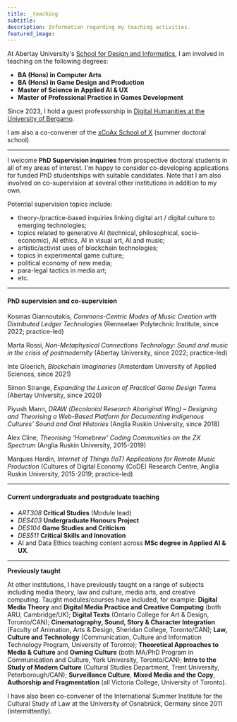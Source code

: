 ```yaml
---
title: _teaching
subtitle:
description: Information regarding my teaching activities.
featured_image:
---
```


At Abertay University's [School for Design and Informatics](https://www.abertay.ac.uk/schools/school-of-design-and-informatics/), I am involved in teaching on the following degrees:
- **BA (Hons) in Computer Arts**
- **BA (Hons) in Game Design and Production**
- **Master of Science in Applied AI & UX**
- **Master of Professional Practice in Games Development**

Since 2023, I hold a guest professorship in [Digital Humanities at the University of Bergamo](https://ls-tsce.unibg.it/en).

I am also a co-convener of the [xCoAx School of X](https://classof23.xcoax.org/) (summer doctoral school).

---

I welcome **PhD Supervision inquiries** from prospective doctoral students in all of my areas of interest. I'm happy to consider co-developing applications for funded PhD studentships with suitable candidates. Note that I am also involved on co-supervision at several other institutions in addition to my own.

Potential supervision topics include:

- theory-/practice-based inquiries linking digital art / digital culture to emerging technologies;
- topics related to generative AI (technical, philosophical, socio-economic), AI ethics, AI in visual art, AI and music;
- artistic/activist uses of blockchain technologies;
- topics in experimental game culture;
- political economy of new media;
- para-legal tactics in media art;
- etc.

---

#### PhD supervision and co-supervision

Kosmas Giannoutakis, _Commons-Centric Modes of Music Creation with Distributed Ledger Technologies_ (Rennselaer Polytechnic Institute, since 2022; practice-led)

Marta Rossi, _Non-Metaphysical Connections Technology: Sound and music in the crisis of postmodernity_ (Abertay University, since 2022; practice-led)

Inte Gloerich, _Blockchain Imaginaries_ (Amsterdam University of Applied Sciences, since 2021)

Simon Strange, _Expanding the Lexicon of Practical Game Design Terms_ (Abertay University, since 2020)

Piyush Mann, _DRAW (Decolonial Research Aboriginal Wing) – Designing and Theorising a Web-Based Platform for Documenting Indigenous Cultures’ Sound and Oral Histories_ (Anglia Ruskin University, since 2018)

Alex Cline, _Theorising ‘Homebrew’ Coding Communities on the ZX Spectrum_ (Anglia Ruskin University, 2015-2019)

Marques Hardin, _Internet of Things (IoT) Applications for Remote Music Production_ (Cultures of Digital Economy (CoDE) Research Centre, Anglia Ruskin University, 2015-2019; practice-led)

---

#### Current undergraduate and postgraduate teaching

- _ART308_ **Critical Studies** (Module lead)
- _DES403_ **Undergraduate Honours Project**
- _DES104_ **Game Studies and Criticism**
- _DES511_ **Critical Skills and Innovation**
- AI and Data Ethics teaching content across **MSc degree in Applied AI & UX**.

---

**Previously taught**

At other institutions, I have previously taught on a range of subjects including media theory, law and culture, media arts, and creative computing. Taught modules/courses have included, for example: **Digital Media Theory** and **Digital Media Practice and Creative Computing** (both ARU, Cambridge/UK); **Digital Texts** (Ontario College for Art & Design, Toronto/CAN); **Cinematography, Sound, Story & Character Integration** (Faculty of Animation, Arts & Design, Sheridan College, Toronto/CAN); **Law, Culture and Technology** (Communication, Culture and Information Technology Program, University of Toronto); **Theoretical Approaches to Media & Culture** and **Owning Culture** (both MA/PhD Program in Communication and Culture, York University, Toronto/CAN); **Intro to the Study of Modern Culture** (Cultural Studies Department, Trent University, Peterborough/CAN); **Surveillance Culture**, **Mixed Media and the Copy**, **Authorship and Fragmentation** (all Victoria College, University of Toronto).

I have also been co-convener of the International Summer Institute for the Cultural Study of Law at the University of Osnabrück, Germany since 2011 (intermittently).
